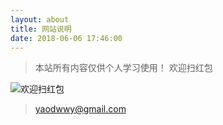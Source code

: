 ```yaml
---
layout: about
title: 网站说明
date: 2018-06-06 17:46:00
---
```


>本站所有内容仅供个人学习使用！
>欢迎扫红包

![欢迎扫红包](/img/hongbao.jpg)

>yaodwwy@gmail.com